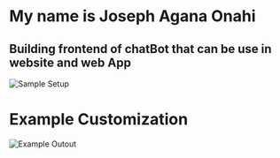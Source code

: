 # My name is Joseph Agana Onahi

## Building frontend of chatBot that can be use in website and web App

![Sample Setup](http://g.recordit.co/r3vIKlmdYc.gif)

# Example Customization

![Example Outout](http://g.recordit.co/wvNlpakfKl.gif)
